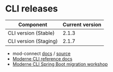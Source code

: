 # CLI releases

| Component             | Current version |
| --------------------- |-----------------|
| CLI version (Stable)  | 2.1.3          |
| CLI version (Staging) | 2.1.7           |

* mod-connect [docs](https://moderneinc.github.io/mod-connect/) / [source](https://github.com/moderneinc/mod-connect)
* [Moderne CLI reference docs](../user-documentation/references/cli-reference.md)
* [Moderne CLI Spring Boot migration workshop](../user-documentation/workshops/spring-boot-migration-workshop/)
